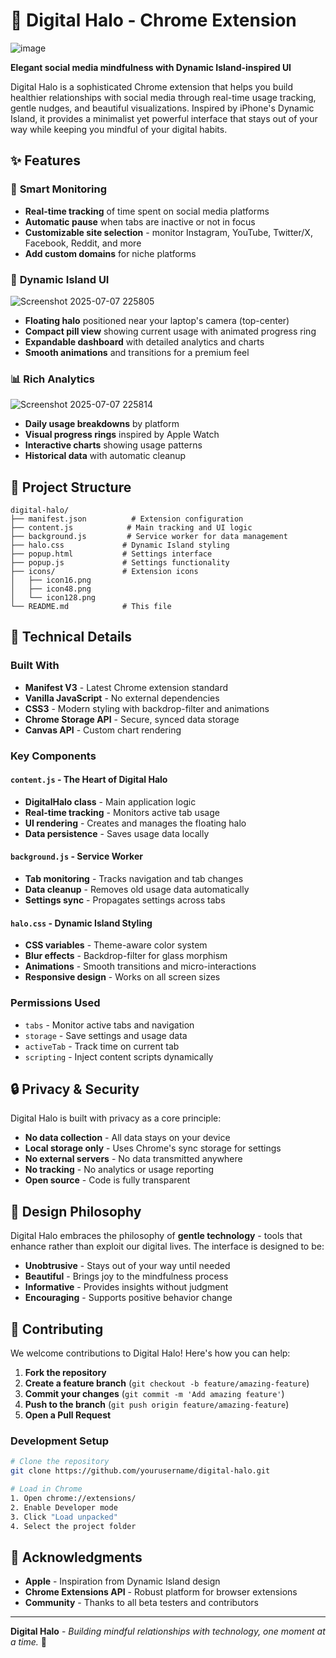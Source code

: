 # 🌟 Digital Halo - Chrome Extension
![image](https://github.com/user-attachments/assets/1df7e5f4-7440-4c20-9804-0a2c40a0fd0a)


**Elegant social media mindfulness with Dynamic Island-inspired UI**

Digital Halo is a sophisticated Chrome extension that helps you build healthier relationships with social media through real-time usage tracking, gentle nudges, and beautiful visualizations. Inspired by iPhone's Dynamic Island, it provides a minimalist yet powerful interface that stays out of your way while keeping you mindful of your digital habits.

## ✨ Features

### 🎯 **Smart Monitoring**
- **Real-time tracking** of time spent on social media platforms
- **Automatic pause** when tabs are inactive or not in focus
- **Customizable site selection** - monitor Instagram, YouTube, Twitter/X, Facebook, Reddit, and more
- **Add custom domains** for niche platforms

### 🌙 **Dynamic Island UI**
![Screenshot 2025-07-07 225805](https://github.com/user-attachments/assets/48c9aaa4-221f-4b86-b199-7e2df401380b)
- **Floating halo** positioned near your laptop's camera (top-center)
- **Compact pill view** showing current usage with animated progress ring
- **Expandable dashboard** with detailed analytics and charts
- **Smooth animations** and transitions for a premium feel

### 📊 **Rich Analytics**

![Screenshot 2025-07-07 225814](https://github.com/user-attachments/assets/45d7b265-d72f-48d6-9050-2757d89e670f)
- **Daily usage breakdowns** by platform
- **Visual progress rings** inspired by Apple Watch
- **Interactive charts** showing usage patterns
- **Historical data** with automatic cleanup

## 📁 Project Structure

```
digital-halo/
├── manifest.json          # Extension configuration
├── content.js            # Main tracking and UI logic
├── background.js         # Service worker for data management
├── halo.css             # Dynamic Island styling
├── popup.html           # Settings interface
├── popup.js             # Settings functionality
├── icons/               # Extension icons
│   ├── icon16.png
│   ├── icon48.png
│   └── icon128.png
└── README.md            # This file
```

## 🔧 Technical Details

### **Built With**
- **Manifest V3** - Latest Chrome extension standard
- **Vanilla JavaScript** - No external dependencies
- **CSS3** - Modern styling with backdrop-filter and animations
- **Chrome Storage API** - Secure, synced data storage
- **Canvas API** - Custom chart rendering

### **Key Components**

#### `content.js` - The Heart of Digital Halo
- **DigitalHalo class** - Main application logic
- **Real-time tracking** - Monitors active tab usage
- **UI rendering** - Creates and manages the floating halo
- **Data persistence** - Saves usage data locally

#### `background.js` - Service Worker
- **Tab monitoring** - Tracks navigation and tab changes
- **Data cleanup** - Removes old usage data automatically
- **Settings sync** - Propagates settings across tabs

#### `halo.css` - Dynamic Island Styling
- **CSS variables** - Theme-aware color system
- **Blur effects** - Backdrop-filter for glass morphism
- **Animations** - Smooth transitions and micro-interactions
- **Responsive design** - Works on all screen sizes

### **Permissions Used**
- `tabs` - Monitor active tabs and navigation
- `storage` - Save settings and usage data
- `activeTab` - Track time on current tab
- `scripting` - Inject content scripts dynamically

## 🔒 Privacy & Security

Digital Halo is built with privacy as a core principle:

- **No data collection** - All data stays on your device
- **Local storage only** - Uses Chrome's sync storage for settings
- **No external servers** - No data transmitted anywhere
- **No tracking** - No analytics or usage reporting
- **Open source** - Code is fully transparent

## 🎨 Design Philosophy

Digital Halo embraces the philosophy of **gentle technology** - tools that enhance rather than exploit our digital lives. The interface is designed to be:

- **Unobtrusive** - Stays out of your way until needed
- **Beautiful** - Brings joy to the mindfulness process
- **Informative** - Provides insights without judgment
- **Encouraging** - Supports positive behavior change

## 🤝 Contributing

We welcome contributions to Digital Halo! Here's how you can help:

1. **Fork the repository**
2. **Create a feature branch** (`git checkout -b feature/amazing-feature`)
3. **Commit your changes** (`git commit -m 'Add amazing feature'`)
4. **Push to the branch** (`git push origin feature/amazing-feature`)
5. **Open a Pull Request**

### **Development Setup**
```bash
# Clone the repository
git clone https://github.com/yourusername/digital-halo.git

# Load in Chrome
1. Open chrome://extensions/
2. Enable Developer mode
3. Click "Load unpacked"
4. Select the project folder
```


## 🙏 Acknowledgments

- **Apple** - Inspiration from Dynamic Island design
- **Chrome Extensions API** - Robust platform for browser extensions
- **Community** - Thanks to all beta testers and contributors

---

**Digital Halo** - *Building mindful relationships with technology, one moment at a time.* 🌟
